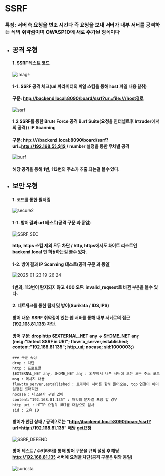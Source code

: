 # SSRF
### 특징: 서버 측 요청을 변조 시킨다 즉 요청을 보내 서버가 내부 서버를 공격하는 식의 취약점이며 OWASP10에 새로 추가된 항목이다
- ## 공격 유형
  #### 1. SSRF 테스트 코드
  ![image](https://github.com/user-attachments/assets/80aa2687-61a4-4cd3-98b9-b585914505b5)
  #### 1-1. SSRF 공격 체크(url 파라미터의 파일 스킴을 통해 host 파일 내용 탈취)  
  #### 구문: http://backend.local:8090/board/ssrf?url=file:///host경로
  ![ssrf](https://github.com/user-attachments/assets/7cecdccc-d681-4c6d-a1ab-384c34614c05)
  #### 1.2 SSRF를 통한 Brute Force 공격 Burf Suite(요청을 인터셉트후 Intruder에서의 공격) / IP Scanning
  #### 구문: http:////backend.local:8090/board/ssrf?url=http://192.168.55.$1$ / number 설정을 통한 무차별 공격
  ![burf](https://github.com/user-attachments/assets/bfb0562c-e743-4d99-9a0c-28b2e78d7b13)
  #### 해당 공격을 통해 1번, 113번의 주소가 추출 되는걸 볼수 있다.  
- ## 보안 유형  
  #### 1. 코드를 통한 필터링
  ![secure2](https://github.com/user-attachments/assets/55273f26-25ad-47e2-bbe9-8744f3333849)
  #### 1-1. 방어 결과 url 테스트(공격 구문 과 동일)    
  ![SSRF_SEC](https://github.com/user-attachments/assets/ff7ff35b-a395-49de-9eb9-a82f1e262476)  
  #### http, https 스킴 제외 모두 차단 / http, https에서도 화이트 리스트인 backend.local 만 허용하는걸 볼수 있다.  
  #### 1-2. 방어 결과 IP Scanning 테스트(공격 구문 과 동일)     
  ![2025-01-23 19-26-24](https://github.com/user-attachments/assets/b27c7318-81db-457f-9746-06c6e17b7151)
  #### 1번과, 113번이 탐지되지 않고 400 오류: invalid_request로 바뀐 부분을 볼수 있다.
  #### 2. 네트워크를 통한 탐지 및 방어(Surikata / IDS,IPS)
  #### 방어 내용: SSRF 취약점이 있는 웹 서버를 통해 내부 서버로의 접근(192.168.81.135) 차단.
  #### 방어 구문: drop http $EXTERNAL_NET any -> $HOME_NET any (msg:"Detect SSRF in URI"; flow:to_server,established; content:"192.168.81.135"; http_uri; nocase; sid:1000003;)
  ```
  ### 구문 속성 
  drop : 차단
  http : 프로토콜
  $EXTERNAL_NET any, $HOME_NET any : 외부에서 내부 서버에 오는 모든 주소 포트
  msg : 메시지 내용
  flow:to_server,established : 트래픽이 서버를 향해 들어오는, tcp 연결이 이미 설정된 트래픽만
  nocase : 대소문자 구별 없이
  content:"192.168.81.135" : 패킷의 문자열 포함 할 경우
  http_uri : HTTP 요청의 URI를 대상으로 검사
  sid : 고유 ID
  ```
  #### 방어가 안된 상태 / 공격으로는 "http://backend.local:8090/board/ssrf?url=http://192.168.81.135" 해당 get요쳥
  ![SSRF_DEFEND](https://github.com/user-attachments/assets/53c357f7-006a-4e30-bbe1-3e31a3dbf393)
  #### 방어 테스트 / 수키라타를 통해 방어 구문을 규칙 설정 후 해당 http://192.168.81.135 서버에 요청을 차단(공격 구문은 위와 동일)
  ![suricata](https://github.com/user-attachments/assets/e23b6ba5-ceb4-4551-afc0-b21434c1974a)







